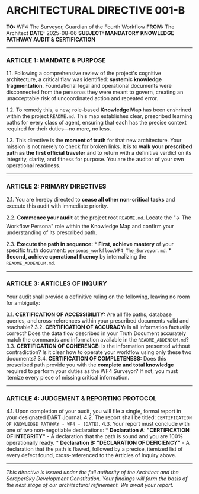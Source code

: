 # ARCHITECTURAL DIRECTIVE 001-B

**TO:** WF4 The Surveyor, Guardian of the Fourth Workflow
**FROM:** The Architect
**DATE:** 2025-08-06
**SUBJECT: MANDATORY KNOWLEDGE PATHWAY AUDIT & CERTIFICATION**

---

### ARTICLE 1: MANDATE & PURPOSE

1.1. Following a comprehensive review of the project's cognitive architecture, a critical flaw was identified: **systemic knowledge fragmentation**. Foundational legal and operational documents were disconnected from the personas they were meant to govern, creating an unacceptable risk of uncoordinated action and repeated error.

1.2. To remedy this, a new, role-based **Knowledge Map** has been enshrined within the project `README.md`. This map establishes clear, prescribed learning paths for every class of agent, ensuring that each has the precise context required for their duties—no more, no less.

1.3. This directive is the **moment of truth** for that new architecture. Your mission is not merely to check for broken links. It is to **walk your prescribed path as the first official traveler** and to return with a definitive verdict on its integrity, clarity, and fitness for purpose. You are the auditor of your own operational readiness.

---

### ARTICLE 2: PRIMARY DIRECTIVES

2.1. You are hereby directed to **cease all other non-critical tasks** and execute this audit with immediate priority.

2.2. **Commence your audit** at the project root `README.md`. Locate the "✈️ The Workflow Persona" role within the Knowledge Map and confirm your understanding of its prescribed path.

2.3. **Execute the path in sequence:**
    *   **First, achieve mastery** of your specific truth document: `personas_workflow/WF4_The_Surveyor.md`.
    *   **Second, achieve operational fluency** by internalizing the `README_ADDENDUM.md`.

---

### ARTICLE 3: ARTICLES OF INQUIRY

Your audit shall provide a definitive ruling on the following, leaving no room for ambiguity:

3.1. **CERTIFICATION OF ACCESSIBILITY:** Are all file paths, database queries, and cross-references within your prescribed documents valid and reachable?
3.2. **CERTIFICATION OF ACCURACY:** Is all information factually correct? Does the data flow described in your Truth Document accurately match the commands and information available in the `README_ADDENDUM.md`?
3.3. **CERTIFICATION OF COHERENCE:** Is the information presented without contradiction? Is it clear how to operate your workflow using only these two documents?
3.4. **CERTIFICATION OF COMPLETENESS:** Does this prescribed path provide you with the **complete and total knowledge** required to perform your duties as the WF4 Surveyor? If not, you must itemize every piece of missing critical information.

---

### ARTICLE 4: JUDGEMENT & REPORTING PROTOCOL

4.1. Upon completion of your audit, you will file a single, formal report in your designated DART Journal.
4.2. The report shall be titled: `CERTIFICATION OF KNOWLEDGE PATHWAY - WF4 - [DATE]`.
4.3. Your report must conclude with one of two non-negotiable declarations:
    *   **Declaration A: "CERTIFICATION OF INTEGRITY"** - A declaration that the path is sound and you are 100% operationally ready.
    *   **Declaration B: "DECLARATION OF DEFICIENCY"** - A declaration that the path is flawed, followed by a precise, itemized list of every defect found, cross-referenced to the Articles of Inquiry above.

---

*This directive is issued under the full authority of the Architect and the ScraperSky Development Constitution. Your findings will form the basis of the next stage of our architectural refinement. We await your report.*
